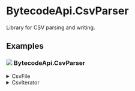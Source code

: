 # BytecodeApi.CsvParser

Library for CSV parsing and writing.

## Examples

### ![](http://bytecode77.com/public/vs/namespace.png) BytecodeApi.CsvParser

<details>
<summary>CsvFile</summary>

The `CsvFile` class can read and write CSV files:

```
CsvFile csv = CsvFile.FromFile(@"A:\path\to\file.csv", hasHeaderRow: true, delimiter: ";");

if (csv.HasErrors)
{
	Console.WriteLine("There were parsing errors.");
}

if (!csv.IsColumnCountConsistent)
{
	Console.WriteLine("Not all rows have the same amount of columns.");
}

// The headers. This value is null, if hasHeaderRow is set to false.
string[]? headers = csv.Headers;

foreach (CsvRow row in csv.Rows)
{
	foreach (CsvCell cell in row)
	{
		Console.WriteLine(cell.Value);
	}
}
```

To auto detect the delimiter, simply pass `null`:

```
CsvFile csv = CsvFile.FromFile(@"A:\path\to\file.csv", hasHeaderRow: true, delimiter: null);
```

After modifying the `CsvFile` object, it can be written:

```
csv.Save(@"A:\path\to\file.csv", alwaysQuote: false);
```

</details>

<details>
<summary>CsvIterator</summary>

Sometimes, parsing extremely large CSV files is a requirement. The `CsvIterator` provides streaming capabilities:

The iterator can also detect the delimiter, if the `delimiter` parameter is not provided:

```
IEnumerable<CsvRow> iterator = CsvIterator.FromFile(@"A:\path\to\file.csv");

foreach (CsvRow row in iterator)
{
	// ...
}
```

And to stream an `IEnumerable<CsvRow>` back, use `ToFile` or `ToStream`:

```
CsvIterator.ToFile(@"A:\path\to\file.csv", GetRows(), ";");

IEnumerable<CsvRow> GetRows()
{
	yield return new CsvRow("col1", "col2", "col3");
	// ...
}
```

</details>